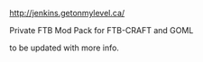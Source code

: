 http://jenkins.getonmylevel.ca/

Private FTB Mod Pack for FTB-CRAFT and GOML

to be updated with more info.
